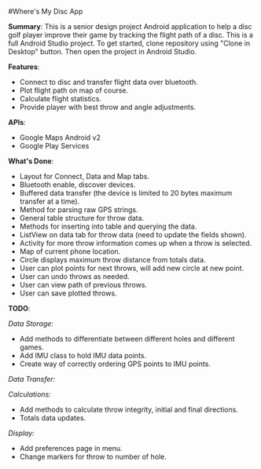 #Where's My Disc App

**Summary**: This is a senior design project Android application to help a disc golf player improve their game by tracking the flight path of a disc. This is a full Android Studio project. To get started, clone repository using "Clone in Desktop" button. Then open the project in Android Studio.

**Features**: 
- Connect to disc and transfer flight data over bluetooth. 
- Plot flight path on map of course. 
- Calculate flight statistics. 
- Provide player with best throw and angle adjustments.

**APIs**: 
- Google Maps Android v2
- Google Play Services

**What's Done**:
- Layout for Connect, Data and Map tabs.
- Bluetooth enable, discover devices.
- Buffered data transfer (the device is limited to 20 bytes maximum transfer at a time).
- Method for parsing raw GPS strings.
- General table structure for throw data.
- Methods for inserting into table and querying the data.
- ListView on data tab for throw data (need to update the fields shown).
- Activity for more throw information comes up when a throw is selected.
- Map of current phone location.
- Circle displays maximum throw distance from totals data.
- User can plot points for next throws, will add new circle at new point.
- User can undo throws as needed.
- User can view path of previous throws.
- User can save plotted throws.

**TODO**: 

*Data Storage:*
- Add methods to differentiate between different holes and different games.
- Add IMU class to hold IMU data points.
- Create way of correctly ordering GPS points to IMU points.

*Data Transfer:*


*Calculations:*
- Add methods to calculate throw integrity, initial and final directions.
- Totals data updates.

*Display:*
- Add preferences page in menu.
- Change markers for throw to number of hole.


